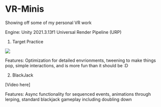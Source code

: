 # VR-Minis
Showing off some of my personal VR work

Engine: Unity 2021.3.13f1
Universal Render Pipeline (URP)


1. Target Practice

![](https://github.com/CodeSmore/VR-Minis/blob/main/Gifs/TargetPracticeV4.gif)

Features: Optimization for detailed envrionments, tweening to make things pop, simple interactions, and is more fun than it should be :D

2. BlackJack

[Video here]

Features: Async functionality for sequenced events, animations through lerping, standard blackjack gameplay including doubling down
